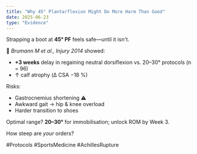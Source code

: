 ```yaml
---
title: "Why 45° Plantarflexion Might Do More Harm Than Good"
date: 2025-06-23
type: "Evidence"
---
```


Strapping a boot at **45° PF** feels safe—until it isn't.

📄 *Brumann M et al., Injury 2014* showed:
- **+3 weeks** delay in regaining neutral dorsiflexion vs. 20–30° protocols (n = 96)
- ↑ calf atrophy (Δ CSA −18 %) 

Risks:
- Gastrocnemius shortening ⚠️
- Awkward gait → hip & knee overload
- Harder transition to shoes

Optimal range? **20–30°** for immobilisation; unlock ROM by Week 3.

How steep are *your* orders?

#Protocols #SportsMedicine #AchillesRupture